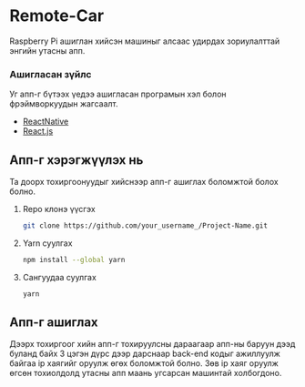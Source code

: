 # Remote-Car

Raspberry Pi ашиглан хийсэн машиныг алсаас удирдах зориулалттай энгийн утасны апп.

### Ашигласан зүйлс

Уг апп-г бүтээх үедээ ашигласан програмын хэл болон фрэймворкуудын жагсаалт.

* [ReactNative](https://reactnative.dev/)
* [React.js](https://reactjs.org/)

<!-- GETTING STARTED -->
## Апп-г хэрэгжүүлэх нь

Та доорх тохиргоонуудыг хийснээр апп-г ашиглах боломжтой болох болно.

1. Repo клонэ үүсгэх
   ```sh
   git clone https://github.com/your_username_/Project-Name.git
   ```
2. Yarn суулгах
   ```sh
   npm install --global yarn
   ```
3. Сангуудаа суулгах
   ```sh
   yarn
   ```
## Апп-г ашиглах

Дээрх тохиргоог хийн апп-г тохируулсны дараагаар апп-ны баруун дээд буланд байх 3 цэгэн дүрс дээр дарснаар back-end кодыг ажиллуулж байгаа ip хаягийг оруулж өгөх боломжтой болно. Зөв ip хаяг оруулж өгсөн тохиолдолд утасны апп маань угсарсан машинтай холбогдоно.
